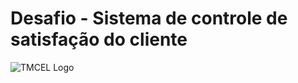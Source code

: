 # Desafio - Sistema de controle de satisfação do cliente

![TMCEL Logo](https://scontent-jnb1-1.xx.fbcdn.net/v/t1.6435-9/145902822_1683113068557548_5980716032964974999_n.jpg?_nc_cat=103&ccb=1-7&_nc_sid=09cbfe&_nc_eui2=AeFoZLj8_vCv2thAHoeNTLK61dVwx8gft6nV1XDHyB-3qUZE436t7Jw88Qmc4fn8rYKa_eRdQcZINhLMEF-J13BP&_nc_ohc=zczJMyv4Rn8AX9tEx19&_nc_ht=scontent-jnb1-1.xx&oh=00_AT8fZezIz62Oet4_Y2KQ7vgnXuKltXlkHGHL1AzmLM9upw&oe=6306BC9B)
